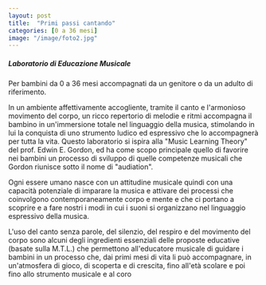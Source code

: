 ```yaml
---
layout: post
title:  "Primi passi cantando"
categories: [0 a 36 mesi]
image: "/image/foto2.jpg"
---
```


##### Laboratorio di Educazione Musicale

Per bambini da 0 a 36 mesi accompagnati da un genitore o da un adulto di riferimento.

In un ambiente affettivamente accogliente, tramite il canto e l'armonioso movimento del corpo, un ricco repertorio di melodie e ritmi accompagna il bambino in un'immersione totale nel linguaggio della musica, stimolando in lui la conquista di uno strumento ludico ed espressivo che lo accompagnerà per tutta la vita. Questo laboratorio si ispira alla "Music Learning Theory" del prof. Edwin E. Gordon, ed ha come scopo principale quello di favorire nei bambini un processo di sviluppo di quelle competenze musicali che Gordon riunisce sotto il nome di "audiation".

Ogni essere umano nasce con un attitudine musicale quindi con una capacità potenziale di imparare la musica e attivare dei processi che coinvolgono contemporaneamente corpo e mente e che ci portano a scoprire e a fare nostri i modi in cui i suoni si organizzano nel linguaggio espressivo della musica.

L'uso del canto senza parole, del silenzio, del respiro e del movimento del corpo sono alcuni degli ingredienti essenziali delle proposte educative (basate sulla M.T.L.) che permettono all'educatore musicale di guidare i bambini in un processo che, dai primi mesi di vita li può accompagnare, in un'atmosfera di gioco, di scoperta e di crescita, fino all'età scolare e poi fino allo strumento musicale e al coro

#### 
